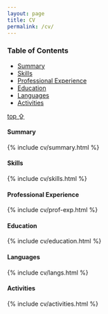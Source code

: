 ```yaml
---
layout: page
title: CV
permalink: /cv/
---
```


<div class="cv-wrapper">

  <section class="cv-contents">
   <a id="top"></a>
   <h3>Table of Contents</h3>
   <ul>
   <li>
   <a href="#summary">Summary</a>
   </li>
   
   <li>
   <a href="#skills" target="_self">Skills</a>
   </li>
   <li>
   <a href="#pro" target="_self">Professional Experience</a>
   </li>
   <li>
   <a href="#education" target="_self">Education</a>
   </li>
   <li>
   <a href="#langs" target="_self">Languages</a>
   </li>
   <li>
   <a href="#activities" target="_self">Activities</a>
   </li>
   </ul>
  </section>

  <div class="to-top">
   <a href="#top">top ⇪</a>
  </div>
  
  <h4>Summary</h4>
  <section class="cv-section">
   <a id="summary"></a>
   {% include cv/summary.html %}	  
  </section>
  
  <h4>Skills</h4>
  <section class="cv-section">
   <a id="skills"></a>
   {% include cv/skills.html %}   
  </section>

  
  <h4>Professional Experience</h4>
  <section class="cv-section">
   <a id="pro"></a>
   {% include cv/prof-exp.html %}
  </section>

  
  <h4>Education</h4>
  <section class="cv-section">
   <a id="education"></a>  
   {% include cv/education.html %}
  </section>

  
  <h4>Languages</h4>
  <section class="cv-section">
   <a id="langs"></a>
   {% include cv/langs.html %}
  </section>

  <h4>Activities</h4>
  <section class="cv-section">
   <a id="activities"></a>
   {% include cv/activities.html %}
  </section>
</div>
